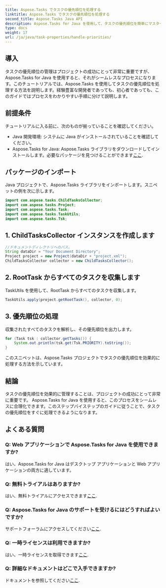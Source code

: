 ```yaml
---
title: Aspose.Tasks でタスクの優先順位を処理する
linktitle: Aspose.Tasks でタスクの優先順位を処理する
second_title: Aspose.Tasks Java API
description: Aspose.Tasks for Java を使用して、タスクの優先順位を簡単にマスターします。シームレスに処理するには、このガイドに従ってください。プロジェクト管理スキルを向上させましょう!
type: docs
weight: 17
url: /ja/java/task-properties/handle-priorities/
---
```

## 導入
タスクの優先順位の管理はプロジェクトの成功にとって非常に重要ですが、Aspose.Tasks for Java を使用すると、それがシームレスなプロセスになります。このチュートリアルでは、Aspose.Tasks を使用してタスクの優先順位を処理する方法を説明します。経験豊富な開発者であっても、初心者であっても、このガイドではプロセスをわかりやすい手順に分けて説明します。
## 前提条件
チュートリアルに入る前に、次のものが揃っていることを確認してください。
- Java 開発環境: システムに Java がインストールされていることを確認してください。
-  Aspose.Tasks for Java: Aspose.Tasks ライブラリをダウンロードしてインストールします。必要なパッケージを見つけることができます[ここ](https://releases.aspose.com/tasks/java/).
## パッケージのインポート
Java プロジェクトで、Aspose.Tasks ライブラリをインポートします。スニペットの例を次に示します。
```java
import com.aspose.tasks.ChildTasksCollector;
import com.aspose.tasks.Project;
import com.aspose.tasks.Task;
import com.aspose.tasks.TaskUtils;
import com.aspose.tasks.Tsk;
```
## 1. ChildTasksCollector インスタンスを作成します
```java
//ドキュメントディレクトリへのパス。
String dataDir = "Your Document Directory";
Project project = new Project(dataDir + "project.xml");
ChildTasksCollector collector = new ChildTasksCollector();
```
## 2. RootTask からすべてのタスクを収集します
TaskUtils を使用して、RootTask からすべてのタスクを収集します。
```java
TaskUtils.apply(project.getRootTask(), collector, 0);
```
## 3. 優先順位の処理
収集されたすべてのタスクを解析し、その優先順位を出力します。
```java
for (Task tsk : collector.getTasks()) {
    System.out.println(tsk.get(Tsk.PRIORITY).toString());
}
```
このスニペットは、Aspose.Tasks プロジェクトでタスクの優先順位を効果的に処理する方法を示しています。

## 結論
タスクの優先順位を効果的に管理することは、プロジェクトの成功にとって非常に重要です。 Aspose.Tasks for Java を使用すると、このプロセスをシームレスに合理化できます。このステップバイステップのガイドに従うことで、タスクの優先順位をすぐに処理できるようになります。
## よくある質問
### Q: Web アプリケーションで Aspose.Tasks for Java を使用できますか?
はい、Aspose.Tasks for Java はデスクトップ アプリケーションと Web アプリケーションの両方に適しています。
### Q: 無料トライアルはありますか?
はい、無料トライアルにアクセスできます[ここ](https://releases.aspose.com/).
### Q: Aspose.Tasks for Java のサポートを受けるにはどうすればよいですか?
サポートフォーラムにアクセスしてください[ここ](https://forum.aspose.com/c/tasks/15).
### Q: 一時ライセンスは利用できますか?
はい、一時ライセンスを取得できます[ここ](https://purchase.aspose.com/temporary-license/).
### Q: 詳細なドキュメントはどこで入手できますか?
ドキュメントを参照してください[ここ](https://reference.aspose.com/tasks/java/).